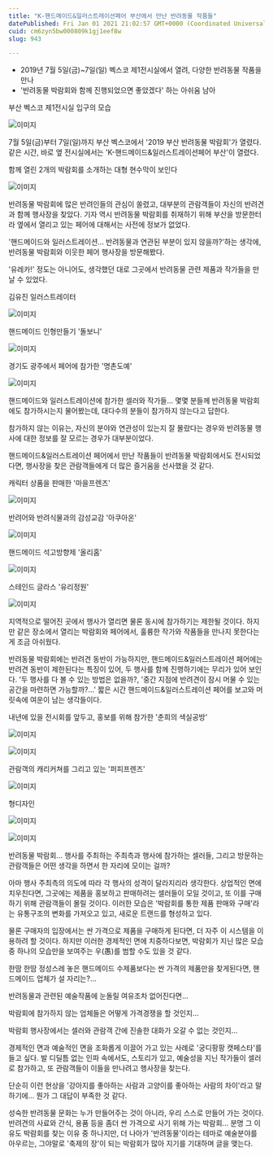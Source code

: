 ```yaml
---
title: "K-핸드메이드&일러스트레이션페어 부산에서 만난 반려동물 작품들"
datePublished: Fri Jan 01 2021 21:02:57 GMT+0000 (Coordinated Universal Time)
cuid: cm6zyn5bw000809k1gj1eef8w
slug: 943

---
```



- 2019년 7월 5일(금)~7일(일) 벡스코 제1전시실에서 열려, 다양한 반려동물 작품을 만나
- '반려동물 박람회와 함께 진행되었으면 좋았겠다' 하는 아쉬움 남아

부산 벡스코 제1전시실 입구의 모습

![이미지](https://cdn.hashnode.com/res/hashnode/image/upload/v1739246774627/3c6ac378-f500-4e4e-8cf7-1567ca03693f.jpeg)

7월 5일(금)부터 7일(일)까지 부산 벡스코에서 '2019 부산 반려동물 박람회'가 열렸다. 같은 시간, 바로 옆 전시실에서는 'K-핸드메이드&일러스트레이션페어 부산'이 열렸다.

함께 열린 2개의 박람회를 소개하는 대형 현수막이 보인다

![이미지](https://cdn.hashnode.com/res/hashnode/image/upload/v1739246777180/c0b7d2ad-f7a0-48ec-ab5e-06001e9c5378.jpeg)

반려동물 박람회에 많은 반려인들의 관심이 쏠렸고, 대부분의 관람객들이 자신의 반려견과 함께 행사장을 찾았다. 기자 역시 반려동물 박람회를 취재하기 위해 부산을 방문한터라 옆에서 열리고 있는 페어에 대해서는 사전에 정보가 없었다.

'핸드메이드와 일러스트레이션... 반려동물과 연관된 부분이 있지 않을까?'하는 생각에, 반려동물 박람회와 이웃한 페어 행사장을 방문해봤다.

'유레카!' 정도는 아니어도, 생각했던 대로 그곳에서 반려동물 관련 제품과 작가들을 만날 수 있었다.

김유진 일러스트레이터

![이미지](https://cdn.hashnode.com/res/hashnode/image/upload/v1739246779428/5a21c98e-a516-4adf-8cb9-544708022eaa.jpeg)

핸드메이드 인형만들기 '돌보니'

![이미지](https://cdn.hashnode.com/res/hashnode/image/upload/v1739246782099/f825cd8e-97ee-4114-8ba0-05d5c377cf1d.jpeg)

경기도 광주에서 페어에 참가한 '명촌도예'

![이미지](https://cdn.hashnode.com/res/hashnode/image/upload/v1739246784994/501e97c7-236e-41dd-9cf1-81e6cccc019d.jpeg)

핸드메이드와 일러스트레이션에 참가한 셀러와 작가들... 몇몇 분들께 반려동물 박람회에도 참가하시는지 물어봤는데, 대다수의 분들이 참가하지 않는다고 답한다.

참가하지 않는 이유는, 자신의 분야와 연관성이 있는지 잘 몰랐다는 경우와 반려동물 행사에 대한 정보를 잘 모르는 경우가 대부분이었다.

핸드메이드&일러스트레이션 페어에서 만난 작품들이 반려동물 박람회에서도 전시되었다면, 행사장을 찾은 관람객들에게 더 많은 즐거움을 선사했을 것 같다.

캐릭터 상품을 판매한 '마을프렌즈'

![이미지](https://cdn.hashnode.com/res/hashnode/image/upload/v1739246787390/eec175d6-ee2d-4342-a644-89084fc98cc5.jpeg)

반려어와 반려식물과의 감성교감 '아쿠아온'

![이미지](https://cdn.hashnode.com/res/hashnode/image/upload/v1739246789348/1a9f3785-3285-4bfe-86b9-b706a4aea082.jpeg)

핸드메이드 석고방향제 '올리홈'

![이미지](https://cdn.hashnode.com/res/hashnode/image/upload/v1739246791669/2ed18308-207b-4e88-9ff1-03fc08257094.jpeg)

스테인드 글라스 '유리정원'

![이미지](https://cdn.hashnode.com/res/hashnode/image/upload/v1739246794075/dbda931a-7818-45da-a48f-81f551283b87.jpeg)

지역적으로 떨어진 곳에서 행사가 열리면 물론 동시에 참가하기는 제한될 것이다. 하지만 같은 장소에서 열리는 박람회와 페어에서, 훌륭한 작가와 작품들을 만나지 못한다는 게 조금 아쉬웠다.

반려동물 박람회에는 반려견 동반이 가능하지만, 핸드메이드&일러스트레이션 페어에는 반려견 동반이 제한된다는 특징이 있어, 두 행사를 함께 진행하기에는 무리가 있어 보인다. '두 행사를 다 볼 수 있는 방법은 없을까?, '중간 지점에 반려견이 잠시 머물 수 있는 공간을 마련하면 가능할까?...' 짧은 시간 핸드메이드&일러스트레이션 페어를 보고와 머릿속에 여운이 남는 생각들이다.

내년에 있을 전시회를 앞두고, 홍보를 위해 참가한 '춘희의 색실공방'

![이미지](https://cdn.hashnode.com/res/hashnode/image/upload/v1739246796296/c9ab8237-453a-48d8-a6e8-8daa01f3d337.jpeg)

![이미지](https://cdn.hashnode.com/res/hashnode/image/upload/v1739246798358/24552513-8da3-4e74-b159-16c4d81f93b0.jpeg)

관람객의 캐리커쳐를 그리고 있는 '퍼피프렌즈'

![이미지](https://cdn.hashnode.com/res/hashnode/image/upload/v1739246800587/1cd830e2-6ea2-4e6a-9300-67a1655eb0a2.jpeg)

형디자인

![이미지](https://cdn.hashnode.com/res/hashnode/image/upload/v1739246803070/fd1f6dda-8db5-416c-ad77-919356fa1ed6.jpeg)

![이미지](https://cdn.hashnode.com/res/hashnode/image/upload/v1739246805572/b0dcf5d6-9c27-4be1-a04c-b8cc7940c163.jpeg)

반려동물 박람회... 행사를 주최하는 주최측과 행사에 참가하는 셀러들, 그리고 방문하는 관람객들은 어떤 생각을 하면서 한 자리에 모이는 걸까?

아마 행사 주최측의 의도에 따라 각 행사의 성격이 달라지리라 생각한다. 상업적인 면에 치우친다면, 그곳에는 제품을 홍보하고 판매하려는 셀러들이 모일 것이고, 또 이를 구매하기 위해 관람객들이 몰릴 것이다. 이러한 모습은 '박람회를 통한 제품 판매와 구매'라는 유통구조의 변화를 가져오고 있고, 새로운 트랜드를 형성하고 있다.

물론 구매자의 입장에서는 싼 가격으로 제품을 구매하게 된다면, 더 자주 이 시스템을 이용하려 할 것이다. 하지만 이러한 경제적인 면에 치중하다보면, 박람회가 지닌 많은 모습 중 하나의 모습만을 보여주는 우(愚)를 범할 수도 있을 것 같다.

한땀 한땀 정성스레 놓은 핸드메이드 수제품보다는 싼 가격의 제품만을 찾게된다면, 핸드메이드 업체가 설 자리는?...

반려동물과 관련된 예술작품에 눈돌릴 여유조차 없어진다면...

박람회에 참가하지 않는 업체들은 어떻게 가격경쟁을 할 것인지...

박람회 행사장에서는 셀러와 관람객 간에 진솔한 대화가 오갈 수 없는 것인지...

경제적인 면과 예술적인 면을 조화롭게 이끌어 가고 있는 사례로 '궁디팡팡 캣페스타'를 들고 싶다. 발 디딜틈 없는 인파 속에서도, 스토리가 있고, 예술성을 지닌 작가들이 셀러로 참가하고, 또 관람객들이 이들을 만나려고 행사장을 찾는다.

단순히 이런 현상을 '강아지를 좋아하는 사람과 고양이를 좋아하는 사람의 차이'라고 말하기에... 뭔가 그 대답이 부족한 것 같다.

성숙한 반려동물 문화는 누가 만들어주는 것이 아니라, 우리 스스로 만들어 가는 것이다. 반려견의 사료와 간식, 용품 등을 좀더 싼 가격으로 사기 위해 가는 박람회... 분명 그 이유도 박람회를 찾는 이유 중 하나지만, 더 나아가 '반려동물'이라는 테마로 예술분야를 아우르는, 그야말로 '축제의 장'이 되는 박람회가 많아 지기를 기대하며 글을 맺는다.